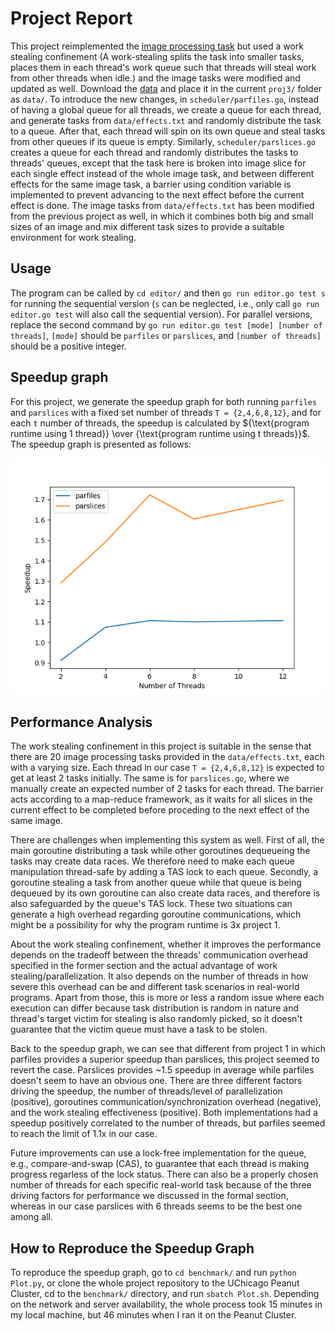 # Project Report

This project reimplemented the [image processing task](../proj1-description/README.md) but used a work stealing confinement (A work-stealing splits the task into smaller tasks, places them in each thread's work queue such that threads will steal work from other threads when idle.) and the image tasks were modified and updated as well. Download the [data](https://www.dropbox.com/scl/fo/i7o50nu53gbeu2p6cv2ac/h?rlkey=jzr5duh8z7rjq0ccndhn53rnw&dl=0) and place it in the current `proj3/` folder as `data/`. To introduce the new changes, in `scheduler/parfiles.go`, instead of having a global queue for all threads, we create a queue for each thread, and generate tasks from `data/effects.txt` and randomly distribute the task to a queue. After that, each thread will spin on its own queue and steal tasks from other queues if its queue is empty. Similarly, `scheduler/parslices.go` creates a queue for each thread and randomly distributes the tasks to threads' queues, except that the task here is broken into image slice for each single effect instead of the whole image task, and between different effects for the same image task, a barrier using condition variable is implemented to prevent advancing to the next effect before the current effect is done. The image tasks from `data/effects.txt` has been modified from the previous project as well, in which it combines both big and small sizes of an image and mix different task sizes to provide a suitable environment for work stealing.

## Usage

The program can be called by `cd editor/` and then `go run editor.go test s` for running the sequential version (`s` can be neglected, i.e., only call `go run editor.go test` will also call the sequential version). For parallel versions, replace the second command by `go run editor.go test [mode] [number of threads]`, `[mode]` should be `parfiles` or `parslices`, and `[number of threads]` should be a positive integer.

## Speedup graph

For this project, we generate the speedup graph for both running `parfiles` and `parslices` with a fixed set number of threads `T = {2,4,6,8,12}`, and for each `t` number of threads, the speedup is calculated by ${\text{program runtime using 1 thread}} \over {\text{program runtime using t threads}}$. The speedup graph is presented as follows:

![speedup graph](./speedup-image.png)

## Performance Analysis

The work stealing confinement in this project is suitable in the sense that there are 20 image processing tasks provided in the `data/effects.txt`, each with a varying size. Each thread in our case `T = {2,4,6,8,12}` is expected to get at least 2 tasks initially. The same is for `parslices.go`, where we manually create an expected number of 2 tasks for each thread. The barrier acts according to a map-reduce framework, as it waits for all slices in the current effect to be completed before proceding to the next effect of the same image.

There are challenges when implementing this system as well. First of all, the main goroutine distributing a task while other goroutines dequeueing the tasks may create data races. We therefore need to make each queue manipulation thread-safe by adding a TAS lock to each queue. Secondly, a goroutine stealing a task from another queue while that queue is being dequeued by its own goroutine can also create data races, and therefore is also safeguarded by the queue's TAS lock. These two situations can generate a high overhead regarding goroutine communications, which might be a possibility for why the program runtime is 3x project 1.

About the work stealing confinement, whether it improves the performance depends on the tradeoff between the threads' communication overhead specified in the former section and the actual advantage of work stealing/parallelization. It also depends on the number of threads in how severe this overhead can be and different task scenarios in real-world programs. Apart from those, this is more or less a random issue where each execution can differ because task distribution is random in nature and thread's target victim for stealing is also randomly picked, so it doesn't guarantee that the victim queue must have a task to be stolen.

Back to the speedup graph, we can see that different from project 1 in which parfiles provides a superior speedup than parslices, this project seemed to revert the case. Parslices provides ~1.5 speedup in average while parfiles doesn't seem to have an obvious one. There are three different factors driving the speedup, the number of threads/level of parallelization (positive), goroutines communication/synchronization overhead (negative), and the work stealing effectiveness (positive). Both implementations had a speedup positively correlated to the number of threads, but parfiles seemed to reach the limit of 1.1x in our case.

Future improvements can use a lock-free implementation for the queue, e.g., compare-and-swap (CAS), to guarantee that each thread is making progress regarless of the lock status. There can also be a properly chosen number of threads for each specific real-world task because of the three driving factors for performance we discussed in the formal section, whereas in our case parslices with 6 threads seems to be the best one among all.

## How to Reproduce the Speedup Graph

To reproduce the speedup graph, go to `cd benchmark/` and run `python Plot.py`, or clone the whole project repository to the UChicago Peanut Cluster, cd to the `benchmark/` directory, and run `sbatch Plot.sh`. Depending on the network and server availability, the whole process took 15 minutes in my local machine, but 46 minutes when I ran it on the Peanut Cluster.
